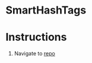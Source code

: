 # SmartHashTags

# Instructions
1. Navigate to <a href="https://github.com/olsenme/SmartHashTags">repo</a>

